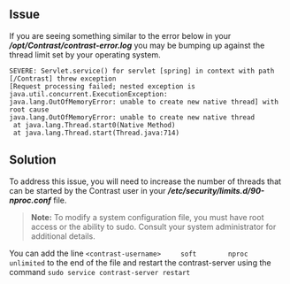 <!--
title: ""Unable To Create New Native Thread" Error In Contrast Server"
description: "Explanation of the "unable to create new native thread" error"
-->

## Issue

If you are seeing something similar to the error below in your ***/opt/Contrast/contrast-error.log*** you may be bumping up against the thread limit set by your operating system.

```
SEVERE: Servlet.service() for servlet [spring] in context with path [/Contrast] threw exception 
[Request processing failed; nested exception is java.util.concurrent.ExecutionException: 
java.lang.OutOfMemoryError: unable to create new native thread] with root cause
java.lang.OutOfMemoryError: unable to create new native thread
 at java.lang.Thread.start0(Native Method)
 at java.lang.Thread.start(Thread.java:714)
```


## Solution

To address this issue, you will need to increase the number of threads that can be started by the Contrast user in your ***/etc/security/limits.d/90-nproc.conf*** file.

>**Note:** To modify a system configuration file, you must have root access or the ability to sudo. Consult your system administrator for additional details.

You can add the line ```<contrast-username>     soft        nproc         unlimited``` to the end of the file and restart the contrast-server using the command ```sudo service contrast-server restart```
